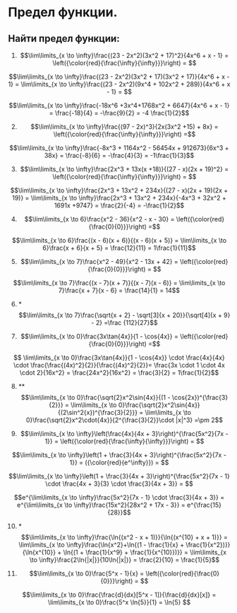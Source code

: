# Предел функции.

## Найти предел функции:

1. $$\lim\limits_{x \to \infty}\frac{(23 - 2x^2)(3x^2 + 17)^2}{4x^6 + x - 1} = \left({\color{red}{\frac{\infty}{\infty}}}\right) = $$

$$\lim\limits_{x \to \infty}\frac{(23 - 2x^2)(3x^2 + 17)(3x^2 + 17)}{4x^6 + x - 1} = \lim\limits_{x \to \infty}\frac{(23 - 2x^2)(9x^4 + 102x^2 + 289)}{4x^6 + x - 1} = $$

$$\lim\limits_{x \to \infty}\frac{-18x^6 +3x^4+1768x^2 + 6647}{4x^6 + x - 1} = \frac{-18}{4} = -\frac{9}{2} = -4 \frac{1}{2}$$

2. $$\lim\limits_{x \to \infty}\frac{(97 - 2x)^3}{2x(3x^2 +15) + 8x} = \left({\color{red}{\frac{\infty}{\infty}}}\right) =$$

$$\lim\limits_{x \to \infty}\frac{-8x^3 + 1164x^2  - 56454x + 912673}{6x^3 + 38x} = \frac{-8}{6} = -\frac{4}{3} = -1\frac{1}{3}$$

3. $$\lim\limits_{x \to \infty}\frac{2x^3 + 13x(x +18)}{(27 - x)(2x + 19)^2} = \left({\color{red}{\frac{\infty}{\infty}}}\right) = $$

$$\lim\limits_{x \to \infty}\frac{2x^3 + 13x^2 + 234x}{(27 - x)(2x + 19)(2x + 19)} = \lim\limits_{x \to \infty}\frac{2x^3 + 13x^2 + 234x}{-4x^3 + 32x^2 + 1691x +9747} = \frac{2}{-4} = -\frac{1}{2}$$

4. $$\lim\limits_{x \to 6}\frac{x^2 - 36}{x^2 - x - 30} = \left({\color{red}{\frac{0}{0}}}\right) =$$

$$\lim\limits_{x \to 6}\frac{(x - 6)(x + 6)}{(x - 6)(x + 5)} = \lim\limits_{x \to 6}\frac{x + 6}{x + 5} = \frac{12}{11} = 1\frac{1}{11}$$

5. $$\lim\limits_{x \to 7}\frac{x^2 - 49}{x^2 - 13x + 42} = \left({\color{red}{\frac{0}{0}}}\right) = $$

$$\lim\limits_{x \to 7}\frac{(x - 7)(x + 7)}{(x - 7)(x - 6)} = \lim\limits_{x \to 7}\frac{x + 7}{x - 6} = \frac{14}{1} = 14$$

6. \* $$\lim\limits_{x \to 7}\frac{\sqrt{x + 2} - \sqrt[3]{x + 20}}{\sqrt[4]{x + 9} - 2} =\frac
{112}{27}$$

7. $$\lim\limits_{x \to 0}\frac{3x\tan{4x}}{1 - \cos{4x}} = \left({\color{red}{\frac{0}{0}}}\right) =$$

$$ \lim\limits_{x \to 0}\frac{3x\tan{4x}}{1 - \cos{4x}} \cdot \frac{4x}{4x} \cdot \frac{\frac{(4x)^2}{2}}{\frac{(4x)^2}{2}}= \frac{3x \cdot 1 \cdot 4x \cdot 2}{16x^2} = \frac{24x^2}{16x^2} = \frac{3}{2} = 1\frac{1}{2}$$

8. \*\* $$\lim\limits_{x \to 0}\frac{\sqrt{2}x^2\sin{4x}}{(1 - \cos{2x})^{\frac{3}{2}}} = \lim\limits_{x \to 0}\frac{\sqrt{2}x^2\sin{4x}}{(2\sin^2{x})^{\frac{3}{2}}} = \lim\limits_{x \to 0}\frac{\sqrt{2}x^2\cdot{4x}}{2^{\frac{3}{2}}\cdot |x|^3} =\pm 2$$

9. $$\lim\limits_{x \to \infty}\left(\frac{4x}{4x + 3}\right)^{\frac{5x^2}{7x - 1}} = \left({\color{red}{\frac{\infty}{\infty}}}\right) = $$

$$\lim\limits_{x \to \infty}\left(1 + \frac{3}{4x + 3}\right)^{\frac{5x^2}{7x - 1}} = ({\color{red}{e^\infty}}) = $$

$$\lim\limits_{x \to \infty}\left(1 + \frac{3}{4x + 3}\right)^{\frac{5x^2}{7x - 1} \cdot \frac{4x + 3}{3} \cdot \frac{3}{4x + 3}} = $$

$$e^{\lim\limits_{x \to \infty}\frac{5x^2}{7x - 1} \cdot \frac{3}{4x + 3}} = e^{\lim\limits_{x \to \infty}\frac{15x^2}{28x^2 + 17x - 3}} = e^{\frac{15}{28}}$$

10. \* $$\lim\limits_{x \to \infty}\frac{\ln{(x^2 - x + 1)}}{\ln{(x^{10} + x + 1)}} = \lim\limits_{x \to \infty}\frac{\ln{x^2}+\ln{(1 - \frac{1}{x} + \frac{1}{x^2})}}{\ln{x^{10}} + \ln{(1 + \frac{1}{x^9} + \frac{1}{x^{10}})}} = \lim\limits_{x \to \infty}\frac{2\ln{|x|}}{10\ln{|x|}} = \frac{2}{10} = \frac{1}{5}$$

11. $$\lim\limits_{x \to 0}\frac{5^x - 1}{x} = \left({\color{red}{\frac{0}{0}}}\right) = $$

$$\lim\limits_{x \to 0}\frac{\frac{d}{dx}[5^x - 1]}{\frac{d}{dx}[x]} = \lim\limits_{x \to 0}\frac{5^x \ln{5}}{1} = \ln{5} $$
